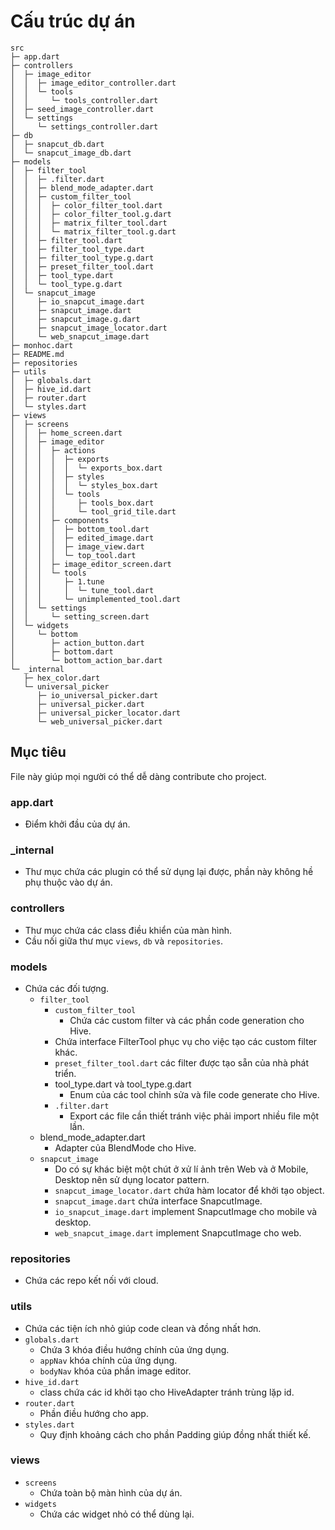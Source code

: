 
# Cấu trúc dự án
```
src
├─ app.dart
├─ controllers
│  ├─ image_editor
│  │  ├─ image_editor_controller.dart
│  │  └─ tools
│  │     └─ tools_controller.dart
│  ├─ seed_image_controller.dart
│  └─ settings
│     └─ settings_controller.dart
├─ db
│  ├─ snapcut_db.dart
│  └─ snapcut_image_db.dart
├─ models
│  ├─ filter_tool
│  │  ├─ .filter.dart
│  │  ├─ blend_mode_adapter.dart
│  │  ├─ custom_filter_tool
│  │  │  ├─ color_filter_tool.dart
│  │  │  ├─ color_filter_tool.g.dart
│  │  │  ├─ matrix_filter_tool.dart
│  │  │  └─ matrix_filter_tool.g.dart
│  │  ├─ filter_tool.dart
│  │  ├─ filter_tool_type.dart
│  │  ├─ filter_tool_type.g.dart
│  │  ├─ preset_filter_tool.dart
│  │  ├─ tool_type.dart
│  │  └─ tool_type.g.dart
│  └─ snapcut_image
│     ├─ io_snapcut_image.dart
│     ├─ snapcut_image.dart
│     ├─ snapcut_image.g.dart
│     ├─ snapcut_image_locator.dart
│     └─ web_snapcut_image.dart
├─ monhoc.dart
├─ README.md
├─ repositories
├─ utils
│  ├─ globals.dart
│  ├─ hive_id.dart
│  ├─ router.dart
│  └─ styles.dart
├─ views
│  ├─ screens
│  │  ├─ home_screen.dart
│  │  ├─ image_editor
│  │  │  ├─ actions
│  │  │  │  ├─ exports
│  │  │  │  │  └─ exports_box.dart
│  │  │  │  ├─ styles
│  │  │  │  │  └─ styles_box.dart
│  │  │  │  └─ tools
│  │  │  │     ├─ tools_box.dart
│  │  │  │     └─ tool_grid_tile.dart
│  │  │  ├─ components
│  │  │  │  ├─ bottom_tool.dart
│  │  │  │  ├─ edited_image.dart
│  │  │  │  ├─ image_view.dart
│  │  │  │  └─ top_tool.dart
│  │  │  ├─ image_editor_screen.dart
│  │  │  └─ tools
│  │  │     ├─ 1.tune
│  │  │     │  └─ tune_tool.dart
│  │  │     └─ unimplemented_tool.dart
│  │  └─ settings
│  │     └─ setting_screen.dart
│  └─ widgets
│     └─ bottom
│        ├─ action_button.dart
│        ├─ bottom.dart
│        └─ bottom_action_bar.dart
└─ _internal
   ├─ hex_color.dart
   └─ universal_picker
      ├─ io_universal_picker.dart
      ├─ universal_picker.dart
      ├─ universal_picker_locator.dart
      └─ web_universal_picker.dart

```

## Mục tiêu
File này giúp mọi người có thể dễ dàng contribute cho project.
### app.dart
- Điểm khởi đầu của dự án.
### _internal
- Thư mục chứa các plugin có thể sử dụng lại được, phần này không hề phụ thuộc vào dự án.
### controllers
- Thư mục chứa các class điều khiển của màn hình.
- Cầu nối giữa thư mục `views`, `db` và `repositories`.
### models
- Chứa các đối tượng.
   - `filter_tool`
      - `custom_filter_tool`
         - Chứa các custom filter và các phần code generation cho Hive.
      - Chứa interface FilterTool phục vụ cho việc tạo các custom filter khác.
      - `preset_filter_tool.dart` các filter được tạo sẵn của nhà phát triển.
      - tool_type.dart và tool_type.g.dart
         - Enum của các tool chỉnh sửa và file code generate cho Hive.
      - `.filter.dart` 
         - Export các file cần thiết tránh việc phải import nhiều file một lần. 
   - blend_mode_adapter.dart
      - Adapter của BlendMode cho Hive.
   - `snapcut_image`
      - Do có sự khác biệt một chút ở xử lí ảnh trên Web và ở Mobile, Desktop nên sử dụng locator pattern.
      - `snapcut_image_locator.dart` chứa hàm locator để khởi tạo object.
      - `snapcut_image.dart` chứa interface SnapcutImage.
      - `io_snapcut_image.dart` implement SnapcutImage cho mobile và desktop.
      - `web_snapcut_image.dart` implement SnapcutImage cho web.
### repositories
   - Chứa các repo kết nối với cloud.
### utils
   - Chứa các tiện ích nhỏ giúp code clean và đồng nhất hơn.
   - `globals.dart`
      - Chứa 3 khóa điều hướng chính của ứng dụng.
      - `appNav` khóa chính của ứng dụng.
      - `bodyNav` khóa của phần image editor.
   - `hive_id.dart`
      - class chứa các id khởi tạo cho HiveAdapter tránh trùng lặp id.
   - `router.dart`
      - Phần điều hướng cho app.
   - `styles.dart`
      - Quy định khoảng cách cho phần Padding giúp đồng nhất thiết kế. 
### views
   - `screens`
      - Chứa toàn bộ màn hình của dự án.
   - `widgets`
      - Chứa các widget nhỏ có thể dùng lại.